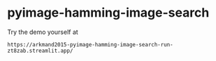 # pyimage-hamming-image-search
Try the demo yourself at
```
https://arkmand2015-pyimage-hamming-image-search-run-zt8zab.streamlit.app/
```

